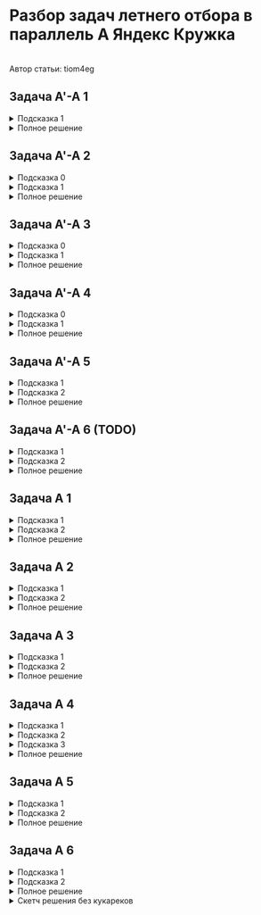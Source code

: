 <h1>Разбор задач летнего отбора в параллель A Яндекс Кружка</h1><br>Автор статьи: tiom4eg

<h2>Задача A'-A 1</h2>
<details>
  <summary>Подсказка 1</summary>

  Давайте вспомним про выпуклые оболочки. Как они могут помочь при решении этой задачи?
  
</details>
<details>
  <summary>Полное решение</summary>

  Определения и обозначения:

  Многоугольник из условия будем обозначать как $P$.
  
  Пусть есть множество точек $S$, лежащих на одной прямой $l$.
  *Крайней* будем называть такую $p \in S$, что все точки в $S \setminus p$ лежат по одну сторону от перпендикуляра к $l$, проведённого через $p$.
  
  <br>
  
  Решение:

  Эту задачу наверняка можно было решать несколькими способами, но здесь рассмотрим конкретно моё решение.

  Для начала заметим, что если для какой-то прямой $l$, содержащей две точки $P$, все точки $P$ находятся в одной полуплоскости, то $l$ будет содержать в себе какую-то сторону выпуклой оболочки $P$.
  Могут быть случаи, когда на $l$ лежит больше двух вершин $P$, однако тогда в выпуклую оболочку будут входить только две *крайние* вершины $P$ из множества тех, что лежат на $l$.
  В таком случае, если для каких-то двух вершин, лежащих на $l$, проекция центра масс будет лежать на отрезке между ними, то она точно будет лежать на отрезке между двумя *крайними* для этой прямой вершинами.

  Значит, для решения задачи нам достаточно построить выпуклую оболочку $P$ и посчитать количество соседних пар вершин в ней, для которых выполняется условие.
  
</details>

<h2>Задача A'-A 2</h2>
<details>
  <summary>Подсказка 0</summary>

  Это не задача на структуры данных.
  
</details>
<details>
  <summary>Подсказка 1</summary>

  Пусть $(l, r)$ - это такое состояние в задаче, что последней посещённой вершиной на левом берегу была $l$, а на правом $r$. 
  По условию из $(l, r)$ можно перейти только в $(x, r)$ и $(l, y)$, где $l \lt x$ и $r \lt y$, следовательно, граф состояний ацикличен.
  
</details>
<details>
  <summary>Полное решение</summary>

  Определения и обозначения:

  $(l, r)$ - это такое состояние в задаче, что последней посещённой вершиной на левом берегу была $l$, а на правом $r$. 
  
  $g_i$ - отсортированный список вершин, в которые ведут рёбра из вершины $i$.
  
  <br>
  
  Решение:

  Как было сказано в подсказке 1, если рассматривать граф состояний в данной задаче, то он будет ацикличным. Вспоминаем, что на ацикличных графах можно подсчитывать динамику с мемоизацией.

  Пусть мы находимся в состоянии $(l, r)$, причём сейчас мы стоим в вершине $l$ левого берега (для вершины $r$ правого берега аналогично). 
  Тогда можно заметить, что текущее состояние можно пересчитать через все состояния $(l, x)$, где $x \in g_l$ и $x \gt r$.

  Далее можно заметить, что для вершины $l$ левого берега достаточно сосчитать только такие состояния $(l, x)$, что $x \in g_l$, а для всех оставшихся $x$ соответствующее состояние находится `lower_bound`-ом по $g_l$.
  Значит, всего состояний динамики будет $O(p)$, а её пересчёт займет $O(p \cdot log (n + m))$.
  
</details>

<h2>Задача A'-A 3</h2>
<details>
  <summary>Подсказка 0</summary>

  Эта задача решается без техники разделяй-и-властвуй.
  
</details>
<details>
  <summary>Подсказка 1</summary>

  Стоимость отрезков с общей границей можно поддерживать при помощи стека минимумов и максимумов.
  
</details>
<details>
  <summary>Полное решение</summary>

  Определения и обозначения:

  $cost(l, r)$ - красота подотрезка $[l; r]$.

  $dp_i$ - сумма привлекательностей всех разбиений префикса $[0; i]$ на подотрезки.
  
  <br>
  
  Решение:

  Заметим, что $$dp_i = \sum_{j=0}^{i - 1} dp_j \cdot cost(j + 1, i)$$

  Будем поддерживать стек минимумов и максимумов, причём помимо самих значений будем также хранить сумму значений динамики на отрезке от первой до последней позиции с соответствующим минимумом/максимумом. 
  При добавлении нового элемента (подсчет $dp_i$ через предыдущие значения) достаточно будет обновить стек минимумов/максимумов.

  Получаем решение за амортизированное $O(n)$.
  
</details>

<h2>Задача A'-A 4</h2>
<details>
  <summary>Подсказка 0</summary>

  Эта задача - конструктив :)
  
</details>
<details>
  <summary>Подсказка 1</summary>

  Хочется покрасить клетки так, чтобы у любой не-крайней клетки был сосед каждого цвета, а также чтобы каждая клетка была покрашена не более чем одним цветом.
  
</details>
<details>
  <summary>Полное решение</summary>
  
  Пусть изначально красными клетками будут такие $(x, y)$, что либо $y$ нечётно, либо $x = n - 2$. То есть, изначально красные клетки будут создавать связную "расчёску", а все остальные клетки будут зелёными и также будут образовывать связную область.

  Теперь заметим, что для любого $(x, y)$ при $1 \leq x \leq n - 2, 1 \leq y \leq m - 2$, клетка $(x, y)$ будет иметь как красного, так и зелёного соседа, а значит, что если эту клетку надо покрасить в жёлтый цвет, то мы докрашиваем её в недостающий цвет, сохраняя связность обеих областей.
  
</details>

<h2>Задача A'-A 5</h2>
<details>
  <summary>Подсказка 1</summary>

  Заметим, что запрос типа 1 на префиксе массива, отсортированного по невозрастанию, сохраняет массив отсортированным по невозрастанию.
  
</details>
<details>
  <summary>Подсказка 2</summary>

  Для любого запроса типа 2 все дни, в которые будут решаться задачи, будут образовывать небольшое количество отрезков из подряд идущих тренировочных дней. Почему?
  
</details>
<details>
  <summary>Полное решение</summary>
  
  На самом деле, запрос типа 1 при заданных ограничениях эквивалентен запросу присваивания на отрезке: ищем первый элемент массива, меньший $x$, и присваиваем всем элементам начиная с него и до позиции $k$ значение $x$.

  Теперь докажем утверждение, написанное в подсказке 2. Действительно, пусть есть такое $p$, что $a_p \leq x$. Будем вычитать $a_p$ из $x$ и переходить к следующему элементу до тех пор, пока не наткнемся на такое $q$, что $a_q \gt x$.
  Обозначим значение $x$ до вычитания суммы отрезка $[p; q)$ как $x_0$. В таком случае, $x_0 \geq x + a_p, a_p \geq a_q \gt x \implies x_0 \gt 2x$, то есть после рассмотрения очередного отрезка $x$ уменьшается хотя бы в $2$ раза, а значит, всего будет рассмотрено не более $O(log C)$ отрезков.

  Все вышеописанные запросы можно выполнять с помощью дерева отрезков: запрос типа 1 тривиален, запрос типа 2 можно делать техникой спуска по дереву отрезков за $O(log n)$.

  Асимптотика решения: $O(n \cdot log n \cdot log C)$, чего достаточно при ограничениях задачи.
  
</details>

<h2>Задача A'-A 6 (TODO)</h2>
<details>
  <summary>Подсказка 1</summary>

  TODO
  
</details>
<details>
  <summary>Подсказка 2</summary>

  TODO
  
</details>
<details>
  <summary>Полное решение</summary>
  
  TODO
  
</details>

<h2>Задача A 1</h2>
<details>
  <summary>Подсказка 1</summary>

  Используем модификацию ретроанализа, чтобы определить, можно ли при правильной игре обоих игроков завершить прогулку.
  
</details>
<details>
  <summary>Подсказка 2</summary>

  Предположим, что прогулку можно завершить, осталось найти длину искомого пути в достаточно нестандартном графе. Однако, это легче, чем может показаться.
  
</details>
<details>
  <summary>Полное решение</summary>
  
  Определения и обозначения:

  $g_i$ - список вершин, ИЗ КОТОРЫХ ведут рёбра В вершину $i$.

  *Терминальной* будем называть вершину, у которой нет исходящих рёбер.
  
  <br>
  
  Решение:

  Разделим каждую вершину исходного графа на две копии - одна будет обозначать состояние, при котором ход из этой вершины делает игрок 1, другая - при котором ход делает игрок 2. Если в исходном графе было ребро $(u, v)$, то в получившемся будут рёбра $(u1, v2)$ и $(u2, v1)$.

  Далее нам нужно узнать, существует ли путь из стартовой вершины в любую из *терминальных*. Для этого будем поддерживать в очереди вершины, для которых существует путь в *терминальную* вершину. 
  Рассматривая очередную вершину $v$, обойдём все $u \in g_v$. Если $u$ - вершина первого игрока, то мы нашли какой-то путь из неё в *терминальную* вершину, а поскольку первый игрок стремится закончить прогулку - ему будет достаточно и этого.
  Если же $u$ - вершина второго игрока, то из неё существует путь в *терминальную* вершину только в том случае, сли он существует и для любой $w \in g_u$.
  
  Если из стартовой вершины существует путь в *терминальную*, нам нужно найти оптимальный для обоих игроков.
  Будем делать это, поддерживая в приоритетной очереди все *уверенные* вершины первого игрока, т.е. те, для которых мы точно знаем оптимальную длину пути.

  Изначально *уверенными* будут только *терминальные* вершины, далее на каждом шагу будем брать из очереди вершину $v$ с наименьшей длиной пути. Если оказалось, что делая $v$ *уверенной*, для какой-то $u \in g_v$ все её соседи становятся *уверенными*, мы можем посчитать оптимальное значение в $u$ и обновить им все $w \in g_u$. Нетрудно доказать, что такой алгоритм будет учитывать только те пути, которые оптимальны для обоих игроков.

  Мы смогли посчитать оптимальный для обоих игроков путь из каждой вершины, а значит узнали ответ на задачу.
  
</details>

<h2>Задача A 2</h2>
<details>
  <summary>Подсказка 1</summary>

  Пусть $d$ - длина диаметра в исходном дереве. Нетрудно доказать, что стоимость любой раскраски будет не меньше $d / 2$.
  
</details>
<details>
  <summary>Подсказка 2</summary>

  Из принципа Дирихле следует, что если в дереве есть такие 3 вершины, что расстояние между любыми двумя из них не меньше $k$, то стоимость любой раскраски не меньше $k$.
  
</details>
<details>
  <summary>Полное решение</summary>
  
  Определения и обозначения:

  $d$ - длина диаметра исходного дерева; $du$ и $dv$ - концы какого-то диаметра.
  
  <br>
  
  Решение:

  Для начала найдем в исходном дереве диаметр и его концы, затем найдем расстояние от $du$ и $dv$ до всех остальных вершин.

  Дальше будем делать следующее: будем итерироваться по $l$ от $d$ до $0$ и поддерживать для каждого из концов диаметра список вершин, расстояние до которых от данного конца диаметра будет $\geq l$.
  В тот момент, когда в этих двух списках будет общая вершина, мы нашли те три вершины, о которых упоминается в подсказке 2, и каждая из неучтенных раскрасок будет иметь стоимость $l_0$.

  Осталось понять, как посчитать количество раскрасок со стоимостью $\gt l_0$.
  Оказывается, для этого достаточно посмотреть, сколько вершин было в обоих списках при $l = c$ и $l = c + 1$. 
  Действительно, поскольку мы знаем, что при таких $l$ в списках не было общих вершин, можно однозначно раскрасить все вершины с расстоянием $\geq c + 1$, а затем покрасить хотя бы одну из вершин с расстоянием $c$ в цвет того конца диаметра, до которого она имеет такое расстояние.
  Для большего понимания происходящего, можно посмотреть код :)

  Получили решение за O(n).
  
</details>

<h2>Задача A 3</h2>
<details>
  <summary>Подсказка 1</summary>

  Хотим сделать бинпоиск по ответу.
  
</details>
<details>
  <summary>Подсказка 2</summary>

  Если две хорды окружности пересекаются, то они либо имеют хотя бы одну общую точку, либо концы второй хорды лежат в разных частях, на которые делит окружность первая хорда.
  
</details>
<details>
  <summary>Полное решение</summary>

  Будем делать бинпоиск по ответу. Для этого нам нужно уметь считать количество точек пересечения прямых в окружность за быстро.

  "Обрежем" прямые и вместо них будем рассматривать хорды окружности (найти точки пересечения прямой с окружностью - учебная задача по вычислительно геометрии). Заметим, что воспользовавшись свойством из подсказки 2, мы переводим задачу из 2D в 1D.
  Это происходит, потому что вместо самих хорд мы можем рассматривать полярные углы её концов относительно центра окружности (тобишь $(0, 0)$).
  Таким образом, задача свелась к тому, чтобы посчитать количество пар отрезков ($(l_1, r_1), (l_2, r_2)$) на прямой, для которых верно либо $l_1 == l_2$ и $r_2 \geq r_1$, либо $l_1 \gt l_2$ и $l_1 \leq r_2 \leq r_1$. Это можно сделать с помощью сканлайна + дерева Фенвика.

  Получаем решение, которое работает за $O(n \cdot log C \cdot log n)$, где $C$ равно порядка $10^{11}$.
  
</details>

<h2>Задача A 4</h2>
<details>
  <summary>Подсказка 1</summary>

  Случай, когда $a_0 \leq k$ тривиален, поэтому будем считать, что решаем задачу для $a_0 \gt k$.
  
</details>
<details>
  <summary>Подсказка 2</summary>

  Заметим, что $q$ будет точно лексикографически не меньше $p$, поэтому мы хотим, чтобы у $p$ и $q$ был наибольший общий префикс (будем называть его сохранённым).
  
</details>
<details>
  <summary>Подсказка 3</summary>

  Определим операцию "линкования" $p_i$ как присоединение отрезка, в котором находится $p_i$, к отрезку, в котором находится $p_{i - 1}$.
  
  Рассмотрим некоторый сохраненный префикс. Нетрудно понять, что каждый следующий незалинкованный элемент на нём точно не больше, чем предыдущий. Как это можно использовать?
  
</details>
<details>
  <summary>Полное решение</summary>

  Определения и обозначения:

  Определим операцию "линкования" $p_i$ как присоединение отрезка, в котором находится $p_i$, к отрезку, в котором находится $p_{i - 1}$.
  Тогда, линкование эквивалентно уменьшению количества отрезков на 1 (изначально считаем, что каждый элемент находится в отрезке только с собой), а все незалинкованные элементы будут началами своих отрезков.
  
  <br>
  
  Решение:

  Для начала, мы точно не линкуем $p_0$ (потому что это физически невозможно), поэтому будем считать эту позицию первым незалинкованным элементом на префиксе.

  Рассмотрим некоторую позицию $i$. Предположим, что эта позиция является последней незалинкованной на сохраненном префиксе.
  В таком случае, чтобы получить префикс, в который входит хотя бы $i$, нужно залинковать все позиции $j \gt i$ для которых $p_j \gt p_i$, а также всё на префиксе, кроме тех позиций, для которых уже залинкованы все большие элементы справа.
  Отсюда получаем результат из подсказки 3, но как же его использовать?

  Если рассмотреть все незалинкованные элементы на сохраненном префиксе, они будут образовывать убывающую последовательность. Поскольку мы хотим использовать как можно меньше операций (чтобы сделать сохранённый префикс как можно длиннее), нам нужно найти НУП наибольшей длины (причём, в любую НУП должен входить $p_0$).
  Итак, посчитав НУП для каждой позиции, получаем минимальное количество операций, необходимое для того, чтобы сделать $p_i$ последним незалинкованным элементом на сохраненном префиксе. Все оставшиеся операции можем использовать, чтобы залинковать как можно больше элементов после позиции $i$.

  Посчитав максимальную длину сохраненного префикса для каждой позиции, выбираем позицию с максимальным значением, а если таких несколько, выбираем ту, на которой число меньше (потому что тогда мы залинкуем больше чисел на несохраненном суффиксе и точно не сделаем хуже).
  Восстановить ответ можно за $O(n \cdot log n)$, поскольку мы точно знаем, какие позиции будут залинкованы.

  Посчитать НУП для всех позиций, а также максимально продлить префикс, поддерживая все уже залинкованные элементы, можно с помощью дерева отрезков и спуска по нему. Получаем итоговую асимптотику $O(n \cdot log n)$.
  
</details>

<h2>Задача A 5</h2>
<details>
  <summary>Подсказка 1</summary>

  Нам выгодно каждой операцией убирать максимальный неубывающий префикс.
  
</details>
<details>
  <summary>Подсказка 2</summary>

  Разобьём максимальный неубывающий префикс на блоки из одинаковых цифр. Последний блок на этом префиксе будет нам доставлять некоторые проблемы, поэтому мы не всегда сможем убрать его одной операцией.
  
</details>
<details>
  <summary>Полное решение</summary>

  **Дисклеймер: я не умею доказывать корректность этого решения, но оно выглядит как что-то похожее на правду.**

  <br>

  На каждой итерации будем смотреть на наибольший неубывающий префикс числа и разбивать его на блоки. По какой-то причине мы не сможем убрать последний блок за одну операцию, нам для этого понадобится хотя бы `длина блока` операций.
  Поэтому будем делать следующее - из всех блоков, кроме последнего, просто вычтем их же; из первой цифры последнего блока вычтем цифру на 1 меньше её, а из всех оставшихся цифр вычтем 9. 
  Нетрудно доказать, что цифры вычитаемого числа не будут убывать, а также после вычитания первой ненулевой цифрой будет вторая цифра последнего блока, а также к получившемуся числу прибавится 1.

  Симулировать процесс удаления блоков можно с помощью указателей за $O(|n|)$, прибавление единицы будет работать за амортизированное $O(|n|)$, поскольку очевидно, что при вышеописанной стратегии любая операция убирает хотя бы одну цифру из числа.
  Для большего понимания советую посмотреть реализацию решения.
  
</details>

<h2>Задача A 6</h2>
<details>
  <summary>Подсказка 1</summary>

  Заметим, что для того, чтобы поставить мат или пат королю, нужно хотя бы два слона каждого цвета, поскольку у короля в любой момент есть 
  
</details>
<details>
  <summary>Подсказка 2</summary>

  Разобьём максимальный неубывающий префикс на блоки из одинаковых цифр. Последний блок на этом префиксе будет нам доставлять некоторые проблемы, поэтому мы не всегда сможем убрать его одной операцией.
  
</details>
<details>
  <summary>Полное решение</summary>

  **Дисклеймер: я не умею доказывать корректность этого решения, но оно выглядит как что-то похожее на правду.**

  <br>

  На каждой итерации будем смотреть на наибольший неубывающий префикс числа и разбивать его на блоки. По какой-то причине мы не сможем убрать последний блок за одну операцию, нам для этого понадобится хотя бы `длина блока` операций.
  Поэтому будем делать следующее - из всех блоков, кроме последнего, просто вычтем их же; из первой цифры последнего блока вычтем цифру на 1 меньше её, а из всех оставшихся цифр вычтем 9. 
  Нетрудно доказать, что цифры вычитаемого числа не будут убывать, а также после вычитания первой ненулевой цифрой будет вторая цифра последнего блока, а также к получившемуся числу прибавится 1.

  Симулировать процесс удаления блоков можно с помощью указателей за $O(|n|)$, прибавление единицы будет работать за амортизированное $O(|n|)$, поскольку очевидно, что при вышеописанной стратегии любая операция убирает хотя бы одну цифру из числа.
  Для большего понимания советую посмотреть реализацию решения.
  
</details>
<details>
  <summary>Скетч решения без кукареков</summary>

  **Идея решения не моя, сохранена грамматика и пунктуация автора.**

  <br>

  Ну типо сделаем бинпоиск по ответу
  
  Ну а дальше вроде предположим что ответ из m чисел. Посмотрим на ласт цифру и минммально уменьшим ласт цифры и перейдем к следующему разряду. Если мы в какой то момент исчерпали буфер уменьшение то это очев смерть. 
  Если мы выполнили ограничения на все разряды то мы получили тупо число большее но с выполненными требованиями на разряды. 
  И тогда утв что ответ <= того что мы предположили по причине...
  
  Вроде пусть у нас лишние разряды "сильно выпирают влево" то можно сильно уменьшить предполагаемый ответ и ничего не сломается
  И как то по непрерывности что мы найдем ответ
  
</details>
